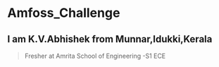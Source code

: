 # Amfoss_Challenge
## I am K.V.Abhishek from Munnar,Idukki,Kerala
>Fresher at Amrita School of Engineering -S1 ECE


